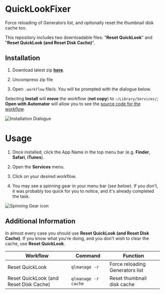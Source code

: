 # QuickLookFixer

Force reloading of Generators list, and optionally reset the thumbnail disk cache too.

This repository includes two downloadable files: "**Reset QuickLook**" and "**Reset QuickLook (and Reset Disk Cache)**".

## Installation

1. Download latest zip [**here**](https://github.com/n0mar/QuickLookFixer/releases).

2. Uncompress zip file

3. Open `.workflow` file/s. You will be prompted with the dialogue below.

  Selecting **Install** will **move** the workflow (**not copy**) to `~/Library/Services/`; **Open with Automator** will allow you to see the [source code for the workflow](https://github.com/n0mar/QuickLookFixer#additional-information).

![Installation Dialogue](https://user-images.githubusercontent.com/3734562/43505869-942ba9f2-95ab-11e8-8e91-521bf44bd88f.png "Installation dialogue")

# Usage

1. Once installed, click the App Name in the top menu bar (e.g. **Finder**, **Safari**, **iTunes**).

2. Open the **Services** menu.

3. Click on your desired workflow.

4. You may see a spinning gear in your menu bar (*see below*). If you don't, it was probably too quick for you to notice, and it's already completed the task.

![Spinning Gear icon](https://user-images.githubusercontent.com/3734562/43506591-e1756ebc-95ad-11e8-953f-e08c701773a0.png "Spinning Gear icon")

## Additional Information

In almost every case you should use **Reset QuickLook (and Reset Disk Cache)**. If you know what you're doing, and you don't wish to clear the cache, use **Reset QuickLook**.

| Workflow                               | Command             | Function                        |
| -------------------------------------- | ------------------- | ------------------------------- |
| Reset QuickLook                        | `qlmanage -r`       | Force reloading Generators list |
| Reset QuickLook (and Reset Disk Cache) | `qlmanage -r cache` | Reset thumbnail disk cache      |
